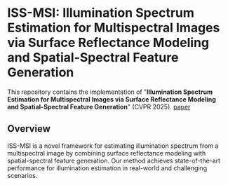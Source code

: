 # ISS-MSI: Illumination Spectrum Estimation for Multispectral Images via Surface Reflectance Modeling and Spatial-Spectral Feature Generation

This repository contains the implementation of "__Illumination Spectrum Estimation for Multispectral Images via Surface Reflectance Modeling and Spatial-Spectral Feature Generation__" (CVPR 2025).
[paper](https://openaccess.thecvf.com/content/CVPR2025/html/Oh_Illumination_Spectrum_Estimation_for_Multispectral_Images_via_Surface_Reflectance_Modeling_CVPR_2025_paper.html)
## Overview

ISS-MSI is a novel framework for estimating illumination spectrum from a multispectral image by combining surface reflectance modeling with spatial-spectral feature generation. Our method achieves state-of-the-art performance for illumination estimation in real-world and challenging scenarios.
